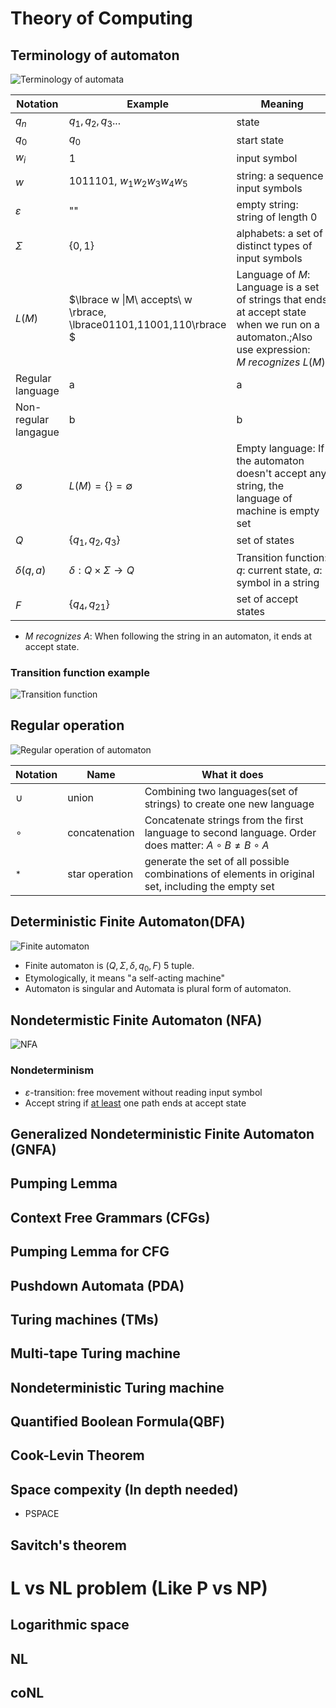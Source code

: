 # Theory of Computing

## Terminology of automaton
![Terminology of automata](./image/Terminology%20of%20automata.png)

|Notation|Example|Meaning|
|-------|---|---|
|$q_n$|$q_1,q_2,q_3...$|state|
|$q_0$|$q_0$|start state|
|$w_i$|1|input symbol|
|$w$|1011101, $w_1w_2w_3w_4w_5$|string: a sequence input symbols|
|$\varepsilon$|""|empty string: string of length 0|
|$\Sigma$|$\{0,1\}$|alphabets: a set of distinct types of input symbols|
|$L(M)$|$\lbrace w \|M\ accepts\ w \rbrace, \lbrace01101,11001,110\rbrace $|Language of $M$: Language is a set of strings that ends at accept state when we run on a automaton.;Also use expression: $M\ recognizes\ L(M)$.|
|Regular language|a|a|
|Non-regular langague|b|b|
|$\emptyset$|$L(M)=\lbrace \rbrace =\emptyset$|Empty language: If the automaton doesn't accept any string, the language of machine is empty set|
|$Q$|$\lbrace q_1,q_2,q_3\rbrace$|set of states|
|$\delta(q,a)$|$\delta:Q\times \Sigma \rightarrow Q$|Transition function: $q$: current state, $a$: symbol in a string|
|$F$|$\lbrace q_4,q_{21} \rbrace$|set of accept states|

* $M\ recognizes\ A$: When following the string in an automaton, it ends at accept state.

### Transition function example
![Transition function](./image/Transition%20function.png)

## Regular operation
![Regular operation of automaton](./image/Regular%20operation%20of%20automaton.png)

|Notation|Name|What it does|
|----|---|-----|
|$\cup$|union|Combining two languages(set of strings) to create one new language|
|$∘$|concatenation|Concatenate strings from the first language to second language. Order does matter: $A∘B \neq B∘A$|
|$^*$|star operation|generate the set of all possible combinations of elements in original set, including the empty set|


## Deterministic Finite Automaton(DFA)
![Finite automaton](./image/Finite%20automaton.png)
* Finite automaton is $(Q,\Sigma,\delta,q_0,F)$ 5 tuple.
* Etymologically, it means "a self-acting machine"
* Automaton is singular and Automata is plural form of automaton.

## Nondetermistic Finite Automaton (NFA)
![NFA](./image/NFA.png)

### Nondeterminism
* $\varepsilon$-transition: free movement without reading input symbol
* Accept string if <u>at least</u> one path ends at accept state




## Generalized Nondeterministic Finite Automaton (GNFA)



## Pumping Lemma



## Context Free Grammars (CFGs)

## Pumping Lemma for CFG

## Pushdown Automata (PDA)

## Turing machines (TMs)

## Multi-tape Turing machine

## Nondeterministic Turing machine

## Quantified Boolean Formula(QBF)

## Cook-Levin Theorem

## Space compexity (In depth needed)
* PSPACE


## Savitch's theorem


# L vs NL problem (Like P vs NP)
## Logarithmic space


## NL

## coNL
